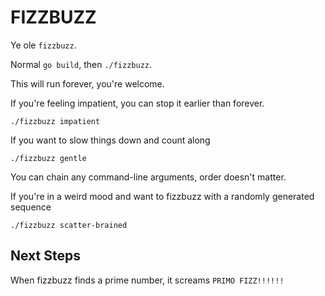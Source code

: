 # FIZZBUZZ

Ye ole `fizzbuzz`.


Normal `go build`, then `./fizzbuzz`.

This will run forever, you're welcome.

If you're feeling impatient, you can stop it earlier than forever.

`./fizzbuzz impatient`

If you want to slow things down and count along

`./fizzbuzz gentle`

You can chain any command-line arguments, order doesn't matter.

If you're in a weird mood and want to fizzbuzz with a randomly generated sequence

`./fizzbuzz scatter-brained`

## Next Steps

When fizzbuzz finds a prime number, it screams `PRIMO FIZZ!!!!!!`
